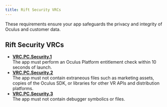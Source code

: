 ```yaml
---
title: Rift Security VRCs
---
```


These requirements ensure your app safeguards the privacy and integrity of Oculus and customer data.

## Rift Security VRCs

* **[VRC.PC.Security.1](/distribute/latest/concepts/vrc-pc-security-1/)**  
The app must perform an Oculus Platform entitlement check within 10 seconds of launch.
* **[VRC.PC.Security.2](/distribute/latest/concepts/vrc-pc-security-2/)**  
The app must not contain extraneous files such as marketing assets, copies of the Oculus SDK, or libraries for other VR APIs and distribution platforms.
* **[VRC.PC.Security.3](/distribute/latest/concepts/vrc-pc-security-3/)**  
The app must not contain debugger symbolics or files.

